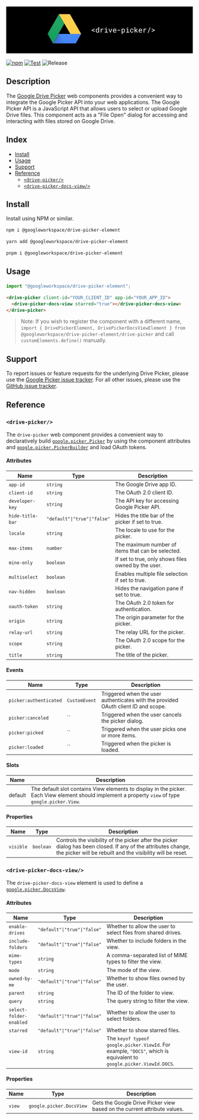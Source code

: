 ![](./logo.jpg)

[![npm](https://img.shields.io/npm/v/@googleworkspace/drive-picker-element)](https://www.npmjs.com/package/@googleworkspace/drive-picker-element)
[![Test](https://github.com/googleworkspace/drive-picker-element/actions/workflows/test.yml/badge.svg)](https://github.com/googleworkspace/drive-picker-element/actions/workflows/test.yml)
![Release](https://github.com/googleworkspace/drive-picker-element/workflows/Release/badge.svg)

## Description

The [Google Drive Picker] web components provides a convenient way to integrate the Google Picker API into your web applications. The Google Picker API is a JavaScript API that allows users to select or upload Google Drive files. This component acts as a "File Open" dialog for accessing and interacting with files stored on Google Drive.

## Index

- [Install](#install)
- [Usage](#usage)
- [Support](#support)
- [Reference](#reference)
  - [`<drive-picker/>`](#drive-picker)
  - [`<drive-picker-docs-view/>`](#drive-picker-docs-view)

## Install

Install using NPM or similar.

```sh
npm i @googleworkspace/drive-picker-element
```

```sh
yarn add @googleworkspace/drive-picker-element
```

```sh
pnpm i @googleworkspace/drive-picker-element
```

## Usage

```js
import "@googleworkspace/drive-picker-element";
```

```html
<drive-picker client-id="YOUR_CLIENT_ID" app-id="YOUR_APP_ID">
  <drive-picker-docs-view starred="true"></drive-picker-docs-view>
</drive-picker>
```

> Note: If you wish to register the component with a different name, `import { DrivePickerElement, DrivePickerDocsViewElement } from @googleworkspace/drive-picker-element/drive-picker` and call `customElements.define()` manually.

## Support

To report issues or feature requests for the underlying Drive Picker, please use the [Google Picker issue tracker](https://developers.google.com/drive/picker/support#developer_product_feedback). For all other issues, please use the [GitHub issue tracker](https://github.com/googleworkspace/drive-picker-element/issues).

## Reference

<!-- START docs -->

### `<drive-picker/>`

The `drive-picker` web component provides a convenient way to declaratively
build
[`google.picker.Picker`](https://developers.google.com/drive/picker/reference/picker)
by using the component attributes and
[`google.picker.PickerBuilder`](https://developers.google.com/drive/picker/reference/picker.pickerbuilder)
and load OAuth tokens.

#### Attributes

| Name             | Type                         | Description                                         |
| ---------------- | ---------------------------- | --------------------------------------------------- |
| `app-id`         | `string`                     | The Google Drive app ID.                            |
| `client-id`      | `string`                     | The OAuth 2.0 client ID.                            |
| `developer-key`  | `string`                     | The API key for accessing Google Picker API.        |
| `hide-title-bar` | `"default"\|"true"\|"false"` | Hides the title bar of the picker if set to true.   |
| `locale`         | `string`                     | The locale to use for the picker.                   |
| `max-items`      | `number`                     | The maximum number of items that can be selected.   |
| `mine-only`      | `boolean`                    | If set to true, only shows files owned by the user. |
| `multiselect`    | `boolean`                    | Enables multiple file selection if set to true.     |
| `nav-hidden`     | `boolean`                    | Hides the navigation pane if set to true.           |
| `oauth-token`    | `string`                     | The OAuth 2.0 token for authentication.             |
| `origin`         | `string`                     | The origin parameter for the picker.                |
| `relay-url`      | `string`                     | The relay URL for the picker.                       |
| `scope`          | `string`                     | The OAuth 2.0 scope for the picker.                 |
| `title`          | `string`                     | The title of the picker.                            |

#### Events

| Name                   | Type          | Description                                                                        |
| ---------------------- | ------------- | ---------------------------------------------------------------------------------- |
| `picker:authenticated` | `CustomEvent` | Triggered when the user authenticates with the provided OAuth client ID and scope. |
| `picker:canceled`      | \`\`          | Triggered when the user cancels the picker dialog.                                 |
| `picker:picked`        | \`\`          | Triggered when the user picks one or more items.                                   |
| `picker:loaded`        | \`\`          | Triggered when the picker is loaded.                                               |

#### Slots

| Name    | Description                                                                                                                                          |
| ------- | ---------------------------------------------------------------------------------------------------------------------------------------------------- |
| default | The default slot contains View elements to display in the picker. Each View element should implement a property `view` of type `google.picker.View`. |

#### Properties

| Name      | Type      | Description                                                                                                                                                                          |
| --------- | --------- | ------------------------------------------------------------------------------------------------------------------------------------------------------------------------------------ |
| `visible` | `boolean` | Controls the visibility of the picker after the picker dialog has been&#xA;closed. If any of the attributes change, the picker will be rebuilt and&#xA;the visibility will be reset. |

### `<drive-picker-docs-view/>`

The `drive-picker-docs-view` element is used to define a [`google.picker.DocsView`](https://developers.google.com/drive/picker/reference/picker.docsview).

#### Attributes

| Name                    | Type                         | Description                                                                                                         |
| ----------------------- | ---------------------------- | ------------------------------------------------------------------------------------------------------------------- |
| `enable-drives`         | `"default"\|"true"\|"false"` | Whether to allow the user to select files from shared drives.                                                       |
| `include-folders`       | `"default"\|"true"\|"false"` | Whether to include folders in the view.                                                                             |
| `mime-types`            | `string`                     | A comma-separated list of MIME types to filter the view.                                                            |
| `mode`                  | `string`                     | The mode of the view.                                                                                               |
| `owned-by-me`           | `"default"\|"true"\|"false"` | Whether to show files owned by the user.                                                                            |
| `parent`                | `string`                     | The ID of the folder to view.                                                                                       |
| `query`                 | `string`                     | The query string to filter the view.                                                                                |
| `select-folder-enabled` | `"default"\|"true"\|"false"` | Whether to allow the user to select folders.                                                                        |
| `starred`               | `"default"\|"true"\|"false"` | Whether to show starred files.                                                                                      |
| `view-id`               | `string`                     | The `keyof typeof google.picker.ViewId`. For example, `"DOCS"`, which is equivalent to `google.picker.ViewId.DOCS`. |

#### Properties

| Name   | Type                     | Description                                                              |
| ------ | ------------------------ | ------------------------------------------------------------------------ |
| `view` | `google.picker.DocsView` | Gets the Google Drive Picker view based on the current attribute values. |

<!-- END docs -->

[Google Drive Picker]: https://developers.google.com/drive/picker/guides/overview
[Google Drive Picker Reference]: https://developers.google.com/drive/picker/reference/picker
